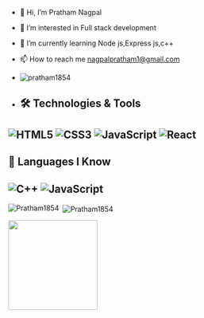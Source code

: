 - 👋 Hi, I’m Pratham Nagpal
- 👀 I’m interested in Full stack development
- 🌱 I’m currently learning Node js,Express js,c++

- 📫 How to reach me nagpalpratham1@gmail.com
- <p align="left">
  <img src="https://komarev.com/ghpvc/?username=pratham1854&label=Profile%20views&color=0e75b6&style=flat" alt="pratham1854" />
</p>

- ## 🛠 Technologies & Tools
![HTML5](https://img.shields.io/badge/HTML5-E34F26?logo=html5&logoColor=white)
![CSS3](https://img.shields.io/badge/CSS3-1572B6?logo=css3&logoColor=white)
![JavaScript](https://img.shields.io/badge/JavaScript-F7DF1E?logo=javascript&logoColor=black)
![React](https://img.shields.io/badge/React-20232A?logo=react&logoColor=61DAFB)
---
## 🧠 Languages I Know
![C++](https://img.shields.io/badge/C++-00599C?logo=c%2B%2B&logoColor=white)
![JavaScript](https://img.shields.io/badge/JavaScript-F7DF1E?logo=javascript&logoColor=black)
---
<p><img align="left" src="https://github-readme-stats.vercel.app/api/top-langs?username=Pratham1854&show_icons=true&locale=en&layout=compact" alt="Pratham1854" /></p>

<p>&nbsp;<img align="center" src="https://github-readme-stats.vercel.app/api?username=Pratham1854&show_icons=true&locale=en" alt="Pratham1854" /></p>

 <img src="https://nirzak-streak-stats.vercel.app/?user=Pratham1854&theme=dark&hide_border=false" height="180px">&nbsp; &nbsp;
<!---
Pratham1854/Pratham1854 is a ✨ special ✨ repository because its `README.md` (this file) appears on your GitHub profile.
You can click the Preview link to take a look at your changes.
--->
